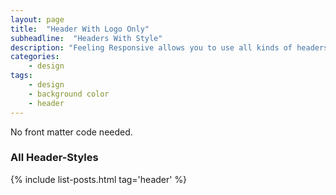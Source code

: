 ```yaml
---
layout: page
title:  "Header With Logo Only"
subheadline:  "Headers With Style"
description: "Feeling Responsive allows you to use all kinds of headers. This is the default mode. It shows a header just with your logo on the standard background."
categories:
    - design
tags:
    - design
    - background color
    - header
---
```

No front matter code needed.


### All Header-Styles 

{% include list-posts.html tag='header' %}
